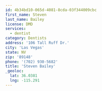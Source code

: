 ```yaml
---
id: 4b34bd10-065d-4081-8cda-03f344009cbc
first_name: Steven
last_name: Bailey
license: DMD
services:
  - dentist
category: Dentists
address: '106 Tall Ruff Dr.'
city: 'Las Vegas'
state: NV
zip: '89148'
phone: '(702) 930-5682'
title: 'Steven Bailey'
_geoloc:
  lat: 36.0381
  lng: -115.291
---
```

